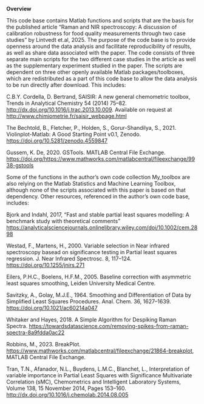 **Overview**

This code base contains Matlab functions and scripts that are the basis for the published article “Raman and NIR spectroscopy: A discussion of calibration robustness for food quality measurements through two case studies” by Lintvedt et.al, 2025. The purpose of the code base is to provide openness around the data analysis and facilitate reproducibility of results, as well as share data associated with the paper.
The code consists of three separate main scripts for the two different case studies in the article as well as the supplementary experiment studied in the paper. The scripts are dependent on three other openly available Matlab packages/toolboxes, which are redistributed as a part of this code base to allow the data analysis to be run directly after download. This includes:

  C.B.Y. Cordella, D. Bertrand, SAISIR: A new general chemometric toolbox, Trends in Analytical Chemistry 54 (2014) 75–82. http://dx.doi.org/10.1016/j.trac.2013.10.009. Available on request at http://www.chimiometrie.fr/saisir_webpage.html 
  
  The Bechtold, B., Fletcher, P., Holden, S., Gorur-Shandilya, S., 2021. Violinplot-Matlab: A Good Starting Point v0.1, Zenodo. https://doi.org/10.5281/zenodo.4559847  
  
  Gussem, K. De, 2020. GSTools. MATLAB Central File Exchange. https://doi.org/https://www.mathworks.com/matlabcentral/fileexchange/9938-gstools 

Some of the functions in the author’s own code collection My_toolbox are also relying on the Matlab Statistics and Machine Learning Toolbox, although none of the scripts associated with this paper is based on that dependency.  Other resources, referenced in the author’s own code base, includes:

  Bjork and Indahl, 2017,  “Fast and stable partial least squares modelling: A benchmark study with theoretical comments”
  https://analyticalsciencejournals.onlinelibrary.wiley.com/doi/10.1002/cem.2898 
  
  Westad, F., Martens, H., 2000. Variable selection in Near infrared spectroscopy basead on significance testing in Partial least squares regression. J. Near Infrared Spectrosc. 8, 117–124. https://doi.org/10.1255/jnirs.271
  
  Eilers, P.H.C., Boelens, H.F.M., 2005. Baseline correction with asymmetric least squares smoothing, Leiden University Medical Centre.
  
  Savitzky, A., Golay, M.J.E., 1964. Smoothing and Differentiation of Data by Simplified Least Squares Procedures. Anal. Chem. 36, 1627–1639. https://doi.org/10.1021/ac60214a047
  
  Whitaker and Hayes, 2018. A Simple Algorithm for Despiking Raman Spectra. https://towardsdatascience.com/removing-spikes-from-raman-spectra-8a9fdda0ac22
  
  Robbins, M., 2023. BreakPlot. https://www.mathworks.com/matlabcentral/fileexchange/21864-breakplot, MATLAB Central File Exchange.
  
  Tran, T.N., Afanador, N.L., Buydens, L.M.C., Blanchet, L., Interpretation of variable importance in Partial Least Squares with Significance Multivariate Correlation (sMC), Chemometrics and Intelligent Laboratory Systems, Volume 138, 15 November 2014, Pages 153–160.   
  http://dx.doi.org/10.1016/j.chemolab.2014.08.005 


